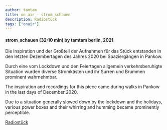 ```yaml
---
author: tamtam
title: on air - strom_schauen
description: Radiostück
tags: ["onair"]
---
```


#### strom_schauen  (32:10 min)  by tamtam  berlin, 2021

 Die Inspiration und der Großteil der Aufnahmen für das Stück entstanden in den letzten Dezembertagen des Jahres 2020 bei Spaziergängen in Pankow.

Durch eine vom Lockdown und den Feiertagen allgemein verkehrsberuhigte Situation wurden diverse Stromkästen und ihr Surren und Brummen prominent wahrnehmbar.

 The inspiration and recordings for this piece came during walks in Pankow in the last days of December 2020.

Due to a situation generally slowed down by the lockdown and the holidays, various power boxes and their whirring and humming became prominently perceptible.

[Radiostück](https://aporee.org/blz/stromschauen.mp3)  

